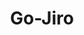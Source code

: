 ---
id: '3'
title: 'Go-Jiro'
description: '二郎系ラーメンの敷居を下げるwebサイトを作りました'
techStack: ['Next.js', 'Tailwind CSS', 'Node.js', 'PostgreSQL', 'Prisma', 'Render', 'Docker']
githubUrl: 'https://github.com/geek-hackathon2025-vol5-team-hci/go-jiro'
isFeatured: false
createdAt: '2025-06-12T11:00:00Z'
updatedAt: '2024-07-14T10:00:00Z'
images:
  - url: '/images/projects/Go-Jiro_image1.png'
    altText: '地図画面'
---